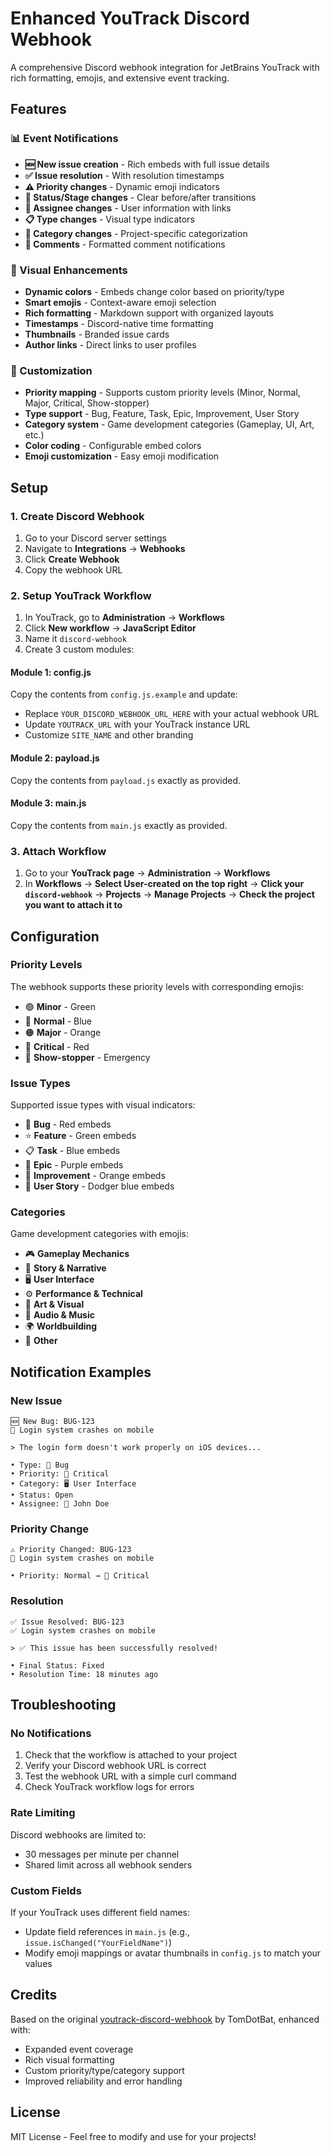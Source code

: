 # Enhanced YouTrack Discord Webhook

A comprehensive Discord webhook integration for JetBrains YouTrack with rich formatting, emojis, and extensive event
tracking.

## Features

### 📊 Event Notifications

- **🆕 New issue creation** - Rich embeds with full issue details
- **✅ Issue resolution** - With resolution timestamps
- **⚠️ Priority changes** - Dynamic emoji indicators
- **🔄 Status/Stage changes** - Clear before/after transitions
- **👤 Assignee changes** - User information with links
- **📋 Type changes** - Visual type indicators
- **🎯 Category changes** - Project-specific categorization
- **💬 Comments** - Formatted comment notifications

### 🎨 Visual Enhancements

- **Dynamic colors** - Embeds change color based on priority/type
- **Smart emojis** - Context-aware emoji selection
- **Rich formatting** - Markdown support with organized layouts
- **Timestamps** - Discord-native time formatting
- **Thumbnails** - Branded issue cards
- **Author links** - Direct links to user profiles

### 🔧 Customization

- **Priority mapping** - Supports custom priority levels (Minor, Normal, Major, Critical, Show-stopper)
- **Type support** - Bug, Feature, Task, Epic, Improvement, User Story
- **Category system** - Game development categories (Gameplay, UI, Art, etc.)
- **Color coding** - Configurable embed colors
- **Emoji customization** - Easy emoji modification

## Setup

### 1. Create Discord Webhook

1. Go to your Discord server settings
2. Navigate to **Integrations** → **Webhooks**
3. Click **Create Webhook**
4. Copy the webhook URL

### 2. Setup YouTrack Workflow

1. In YouTrack, go to **Administration** → **Workflows**
2. Click **New workflow** → **JavaScript Editor**
3. Name it `discord-webhook`
4. Create 3 custom modules:

#### Module 1: config.js

Copy the contents from `config.js.example` and update:

- Replace `YOUR_DISCORD_WEBHOOK_URL_HERE` with your actual webhook URL
- Update `YOUTRACK_URL` with your YouTrack instance URL
- Customize `SITE_NAME` and other branding

#### Module 2: payload.js

Copy the contents from `payload.js` exactly as provided.

#### Module 3: main.js

Copy the contents from `main.js` exactly as provided.

### 3. Attach Workflow

1. Go to your **YouTrack page** → **Administration** → **Workflows**
2. In **Workflows** → **Select User-created on the top right** → **Click your `discord-webhook`** → **Projects** → **Manage Projects** → **Check the project you want to attach it to**

## Configuration

### Priority Levels

The webhook supports these priority levels with corresponding emojis:

- 🟢 **Minor** - Green
- 🔵 **Normal** - Blue
- 🟠 **Major** - Orange
- 🔴 **Critical** - Red
- 🚨 **Show-stopper** - Emergency

### Issue Types

Supported issue types with visual indicators:

- 🐛 **Bug** - Red embeds
- ⭐ **Feature** - Green embeds
- 📋 **Task** - Blue embeds
- 🎯 **Epic** - Purple embeds
- 🔧 **Improvement** - Orange embeds
- 👥 **User Story** - Dodger blue embeds

### Categories

Game development categories with emojis:

- 🎮 **Gameplay Mechanics**
- 📖 **Story & Narrative**
- 🖥️ **User Interface**
- ⚙️ **Performance & Technical**
- 🎨 **Art & Visual**
- 🎵 **Audio & Music**
- 🌍 **Worldbuilding**
- 📝 **Other**

## Notification Examples

### New Issue

```
🆕 New Bug: BUG-123
🐛 Login system crashes on mobile

> The login form doesn't work properly on iOS devices...

• Type: 🐛 Bug
• Priority: 🔴 Critical
• Category: 🖥️ User Interface
• Status: Open
• Assignee: 👤 John Doe
```

### Priority Change

```
⚠️ Priority Changed: BUG-123
🔄 Login system crashes on mobile

• Priority: Normal → 🔴 Critical
```

### Resolution

```
✅ Issue Resolved: BUG-123
✅ Login system crashes on mobile

> ✅ This issue has been successfully resolved!

• Final Status: Fixed
• Resolution Time: 18 minutes ago
```

## Troubleshooting

### No Notifications

1. Check that the workflow is attached to your project
2. Verify your Discord webhook URL is correct
3. Test the webhook URL with a simple curl command
4. Check YouTrack workflow logs for errors

### Rate Limiting

Discord webhooks are limited to:

- 30 messages per minute per channel
- Shared limit across all webhook senders

### Custom Fields

If your YouTrack uses different field names:

- Update field references in `main.js` (e.g., `issue.isChanged("YourFieldName")`)
- Modify emoji mappings or avatar thumbnails in `config.js` to match your values

## Credits

Based on the original [youtrack-discord-webhook](https://github.com/TomDotBat/youtrack-discord-webhook) by TomDotBat,
enhanced with:

- Expanded event coverage
- Rich visual formatting
- Custom priority/type/category support
- Improved reliability and error handling

## License

MIT License - Feel free to modify and use for your projects!
